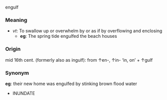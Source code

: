 engulf
### Meaning
+ _vt_: To swallow up or overwhelm by or as if by overflowing and enclosing
	+ __eg__: The spring tide engulfed the beach houses

### Origin

mid 16th cent. (formerly also as ingulf): from ↑en-, ↑in- ‘in, on’ + ↑gulf

### Synonym

__eg__: their new home was engulfed by stinking brown flood water

+ INUNDATE


